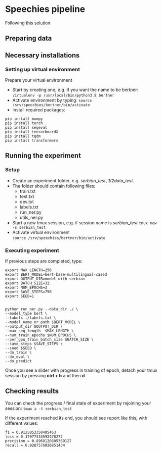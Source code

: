 # Speechies pipeline

Following [this solution](https://huggingface.co/transformers/examples.html#named-entity-recognition)

## Preparing data


## Necessary installations

### Setting up virtual environment
Prepare your virtual environment
* Start by creating one, e.g. if you want the name to be bertner:
`virtualenv -p /usr/local/bin/python3.8 bertner`
* Activate environment by typing:
`source /srv/speechies/bertner/bin/activate`
* Install required packages:
```
pip install numpy
pip install torch
pip install seqeval
pip install tensorboardX
pip install tqdm
pip install transformers

```

## Running the experiment
### Setup
* Create an experiment folder, e.g. *serbian_test*, *1/2data_test*.
* The folder should contain following files:
   * train.txt
   * test.txt
   * dev.txt
   * labels.txt
   * run_ner.py
   * utils_ner.py
* Start a new tmux session, e.g. if session name is *serbian_test*
`tmux new -s serbian_test`
* Activate virtual environment	
`source /srv/speechies/bertner/bin/activate`

### Executing experiment

If previous steps are completed, type:
```
export MAX_LENGTH=256
export BERT_MODEL=bert-base-multilingual-cased
export OUTPUT_DIR=model-with-serbian
export BATCH_SIZE=32
export NUM_EPOCHS=3
export SAVE_STEPS=750
export SEED=1


python run_ner.py --data_dir ./ \
--model_type bert \
--labels ./labels.txt \
--model_name_or_path $BERT_MODEL \
--output_dir $OUTPUT_DIR \
--max_seq_length  $MAX_LENGTH \
--num_train_epochs $NUM_EPOCHS \
--per_gpu_train_batch_size $BATCH_SIZE \
--save_steps $SAVE_STEPS \
--seed $SEED \
--do_train \
--do_eval \
--do_predict
```
Once you see a slider with progress in training of epoch, detach your tmux session by pressing **ctrl + b** and then **d**

## Checking results

You can check the progress / final state of experiment by rejoining your session:
`tmux a -t serbian_test`

If the experiment reached its end, you should see report like this, with different values:
```
f1 = 0.9125053350405463
loss = 0.17977334592478272
precision = 0.8968120805369127
recall = 0.9287576020851434
```




